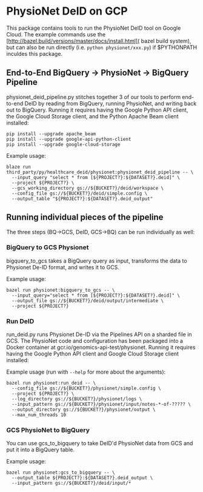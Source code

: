 # PhysioNet DeID on GCP

This package contains tools to run the PhysioNet DeID tool on Google Cloud. The
example commands use the [http://bazel.build/versions/master/docs/install.html](
bazel build system), but can also be run directly (i.e.
`python physionet/xxx.py`) if $PYTHONPATH inculdes this package.

## End-to-End BigQuery -> PhysioNet -> BigQuery Pipeline

physionet_deid_pipeline.py stitches together 3 of our tools to perform
end-to-end DeID by reading from BigQuery, running PhysioNet, and writing back
out to BigQuery. Running it requires having the Google Python API client, the
Google Cloud Storage client, and the Python Apache Beam client installed:

```none
pip install --upgrade apache_beam
pip install --upgrade google-api-python-client
pip install --upgrade google-cloud-storage
```

Example usage:

```none
blaze run third_party/py/healthcare_deid/physionet:physionet_deid_pipeline -- \
  --input_query "select * from [${PROJECT?}:${DATASET?}.deid]" \
  --project ${PROJECT?} \
  --gcs_working_directory gs://${BUCKET?}/deid/workspace \
  --config_file gs://${BUCKET?}/deid/simple.config \
  --output_table "${PROJECT?}:${DATASET?}.deid_output"
```

## Running individual pieces of the pipeline

The three steps (BQ->GCS, DeID, GCS->BQ) can be run individually as well:

### BigQuery to GCS Physionet

bigquery_to_gcs takes a BigQuery query as input, transforms the data to
Physionet De-ID format, and writes it to GCS.

Example usage:

```none
bazel run physionet:bigquery_to_gcs -- \
  --input_query="select * from [${PROJECT?}:${DATASET?}.deid]" \
  --output_file gs://${BUCKET?}/deid/output/intermediate \
  --project ${PROJECT?}
```

### Run DeID

run_deid.py runs Physionet De-ID via the Pipelines API on a sharded file in GCS.
The PhysioNet code and configuration has been packaged into a Docker container
at gcr.io/genomics-api-test/physionet. Running it requires having the Google
Python API client and Google Cloud Storage client installed:

Example usage (run with `--help` for more about the arguments):

```none
bazel run physionet:run_deid -- \
  --config_file gs://${BUCKET?}/physionet/simple.config \
  --project ${PROJECT?} \
  --log_directory gs://${BUCKET?}/physionet/logs \
  --input_pattern gs://${BUCKET?}/physionet/input/notes-*-of-????? \
  --output_directory gs://${BUCKET?}/physionet/output \
  --max_num_threads 10
```

### GCS PhysioNet to BigQuery

You can use gcs_to_bigquery to take DeID'd PhysioNet data from GCS and put it
into a BigQuery table.

Example usage:

```none
bazel run physionet:gcs_to_bigquery -- \
  --output_table ${PROJECT?}:${DATASET?}.deid_output \
  --input_pattern gs://${BUCKET?}/deid/input/*
```
